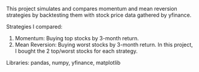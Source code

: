 This project simulates and compares momentum and mean reversion strategies by backtesting them with stock price data gathered by yfinance.

Strategies I compared:
1. Momentum: Buying top stocks by 3-month return.
2. Mean Reversion: Buying worst stocks by 3-month return.
In this project, I bought the 2 top/worst stocks for each strategy.

Libraries: pandas, numpy, yfinance, matplotlib
